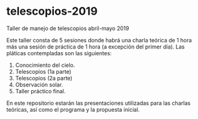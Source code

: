 # telescopios-2019
Taller de manejo de telescopios abril-mayo 2019

Este taller consta de 5 sesiones donde habrá una charla teórica de 1 hora más una sesión de práctica de 1 hora (a excepción 
del primer día). Las pláticas contempladas son las siguientes:

1. Conocimiento del cielo.
2. Telescopios (1a parte)
3. Telescopios (2a parte)
4. Observación solar.
5. Taller práctico final.

En este repositorio estarán las presentaciones utilizadas para las charlas teóricas, así como el programa y la propuesta inicial.
